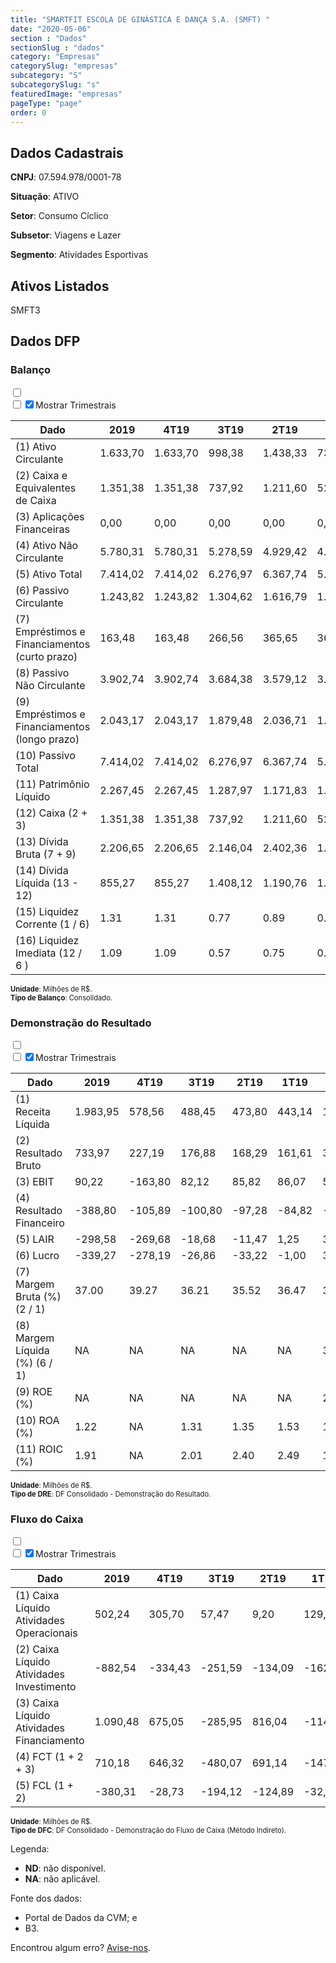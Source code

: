 ```yaml
---  
title: "SMARTFIT ESCOLA DE GINÁSTICA E DANÇA S.A. (SMFT) "  
date: "2020-05-06"  
section : "Dados"  
sectionSlug : "dados"  
category: "Empresas"  
categorySlug: "empresas"  
subcategory: "S"  
subcategorySlug: "s"  
featuredImage: "empresas"  
pageType: "page"  
order: 0  
---
```



## Dados Cadastrais


**CNPJ**: 07.594.978/0001-78

**Situação**: ATIVO

**Setor**: Consumo Cíclico

**Subsetor**: Viagens e Lazer

**Segmento**: Atividades Esportivas


## Ativos Listados


SMFT3 


## Dados DFP

### Balanço
  
<input type='checkbox' class='toggleCommand' id='toggleBalanco' name='toggleBalanco'>  
<div class='filter-group-balanco'>  
<div class='check_button_balanco'>  
<label for='toggleBalanco'>  
<input type='checkbox' data-filter-col='trimBalanco'><input type='checkbox' data-filter-col='trimBalanco' checked><span>Mostrar Trimestrais</span>  
</label>  
</div>  
</div>  
<div class='overflow balancoTableWrapper'>  
<table class='balancoTable'>  
<thead>  
<tr>  
<th class='dataHeader fixedLeftColumn'>Dado</th>  
<th>2019</th>  
<th class='trimHeader' data-col='trimBalanco'>4T19</th>  
<th class='trimHeader' data-col='trimBalanco'>3T19</th>  
<th class='trimHeader' data-col='trimBalanco'>2T19</th>  
<th class='trimHeader' data-col='trimBalanco'>1T19</th>  
<th>2018</th>  
<th class='trimHeader' data-col='trimBalanco'>4T18</th>  
<th class='trimHeader' data-col='trimBalanco'>3T18</th>  
<th class='trimHeader' data-col='trimBalanco'>2T18</th>  
<th class='trimHeader' data-col='trimBalanco'>1T18</th>  
<th>2017</th>  
<th class='trimHeader' data-col='trimBalanco'>4T17</th>  
<th class='trimHeader' data-col='trimBalanco'>3T17</th>  
<th class='trimHeader' data-col='trimBalanco'>2T17</th>  
<th class='trimHeader' data-col='trimBalanco'>1T17</th>  
<th>2016</th>  
<th class='trimHeader' data-col='trimBalanco'>4T16</th>  
<th class='trimHeader' data-col='trimBalanco'>3T16</th>  
<th class='trimHeader' data-col='trimBalanco'>2T16</th>  
<th class='trimHeader' data-col='trimBalanco'>1T16</th>  
<th>2015</th>  
<th class='trimHeader' data-col='trimBalanco'>4T15</th>  
<th class='trimHeader' data-col='trimBalanco'>3T15</th>  
<th class='trimHeader' data-col='trimBalanco'>2T15</th>  
<th class='trimHeader' data-col='trimBalanco'>1T15</th>  
</tr>  
</thead>  
<tbody>  
<tr class='trContaAtivo'>  
<td class='leftAlignCell rowDescription fixedLeftColumn'>(1) Ativo Circulante</td>  
<td>1.633,70</td>  
<td data-col='trimBalanco' class='trimData'>1.633,70</td>  
<td data-col='trimBalanco' class='trimData'>998,38</td>  
<td data-col='trimBalanco' class='trimData'>1.438,33</td>  
<td data-col='trimBalanco' class='trimData'>738,01</td>  
<td>894,41</td>  
<td data-col='trimBalanco' class='trimData'>894,41</td>  
<td data-col='trimBalanco' class='trimData'>894,41</td>  
<td data-col='trimBalanco' class='trimData'>894,41</td>  
<td data-col='trimBalanco' class='trimData'>894,41</td>  
<td>934,96</td>  
<td data-col='trimBalanco' class='trimData'>934,96</td>  
<td data-col='trimBalanco' class='trimData'>496,91</td>  
<td data-col='trimBalanco' class='trimData'>391,96</td>  
<td data-col='trimBalanco' class='trimData'>334,25</td>  
<td>366,55</td>  
<td data-col='trimBalanco' class='trimData'>366,55</td>  
<td data-col='trimBalanco' class='trimData'>366,55</td>  
<td data-col='trimBalanco' class='trimData'>366,55</td>  
<td data-col='trimBalanco' class='trimData'>366,55</td>  
<td>177,79</td>  
<td data-col='trimBalanco' class='trimData'>177,79</td>  
<td data-col='trimBalanco' class='trimData'>ND</td>  
<td data-col='trimBalanco' class='trimData'>ND</td>  
<td data-col='trimBalanco' class='trimData'>ND</td>  
</tr>  
<tr class='trContaAtivo'>  
<td class='leftAlignCell rowDescription fixedLeftColumn'>(2) Caixa e Equivalentes de Caixa</td>  
<td>1.351,38</td>  
<td data-col='trimBalanco' class='trimData'>1.351,38</td>  
<td data-col='trimBalanco' class='trimData'>737,92</td>  
<td data-col='trimBalanco' class='trimData'>1.211,60</td>  
<td data-col='trimBalanco' class='trimData'>522,58</td>  
<td>666,78</td>  
<td data-col='trimBalanco' class='trimData'>666,78</td>  
<td data-col='trimBalanco' class='trimData'>666,78</td>  
<td data-col='trimBalanco' class='trimData'>666,78</td>  
<td data-col='trimBalanco' class='trimData'>666,78</td>  
<td>807,73</td>  
<td data-col='trimBalanco' class='trimData'>807,73</td>  
<td data-col='trimBalanco' class='trimData'>323,86</td>  
<td data-col='trimBalanco' class='trimData'>229,37</td>  
<td data-col='trimBalanco' class='trimData'>170,48</td>  
<td>232,90</td>  
<td data-col='trimBalanco' class='trimData'>232,90</td>  
<td data-col='trimBalanco' class='trimData'>232,90</td>  
<td data-col='trimBalanco' class='trimData'>232,90</td>  
<td data-col='trimBalanco' class='trimData'>232,90</td>  
<td>69,99</td>  
<td data-col='trimBalanco' class='trimData'>69,99</td>  
<td data-col='trimBalanco' class='trimData'>ND</td>  
<td data-col='trimBalanco' class='trimData'>ND</td>  
<td data-col='trimBalanco' class='trimData'>ND</td>  
</tr>  
<tr class='trContaAtivo'>  
<td class='leftAlignCell rowDescription fixedLeftColumn'>(3) Aplicações Financeiras</td>  
<td>0,00</td>  
<td data-col='trimBalanco' class='trimData'>0,00</td>  
<td data-col='trimBalanco' class='trimData'>0,00</td>  
<td data-col='trimBalanco' class='trimData'>0,00</td>  
<td data-col='trimBalanco' class='trimData'>0,00</td>  
<td>25,41</td>  
<td data-col='trimBalanco' class='trimData'>25,41</td>  
<td data-col='trimBalanco' class='trimData'>25,41</td>  
<td data-col='trimBalanco' class='trimData'>25,41</td>  
<td data-col='trimBalanco' class='trimData'>25,41</td>  
<td>0,00</td>  
<td data-col='trimBalanco' class='trimData'>0,00</td>  
<td data-col='trimBalanco' class='trimData'>0,00</td>  
<td data-col='trimBalanco' class='trimData'>0,00</td>  
<td data-col='trimBalanco' class='trimData'>0,00</td>  
<td>0,00</td>  
<td data-col='trimBalanco' class='trimData'>0,00</td>  
<td data-col='trimBalanco' class='trimData'>0,00</td>  
<td data-col='trimBalanco' class='trimData'>0,00</td>  
<td data-col='trimBalanco' class='trimData'>0,00</td>  
<td>0,00</td>  
<td data-col='trimBalanco' class='trimData'>0,00</td>  
<td data-col='trimBalanco' class='trimData'>ND</td>  
<td data-col='trimBalanco' class='trimData'>ND</td>  
<td data-col='trimBalanco' class='trimData'>ND</td>  
</tr>  
<tr class='trContaAtivo'>  
<td class='leftAlignCell rowDescription fixedLeftColumn'>(4) Ativo Não Circulante</td>  
<td>5.780,31</td>  
<td data-col='trimBalanco' class='trimData'>5.780,31</td>  
<td data-col='trimBalanco' class='trimData'>5.278,59</td>  
<td data-col='trimBalanco' class='trimData'>4.929,42</td>  
<td data-col='trimBalanco' class='trimData'>4.894,87</td>  
<td>2.954,49</td>  
<td data-col='trimBalanco' class='trimData'>2.954,49</td>  
<td data-col='trimBalanco' class='trimData'>2.954,49</td>  
<td data-col='trimBalanco' class='trimData'>2.954,49</td>  
<td data-col='trimBalanco' class='trimData'>2.954,49</td>  
<td>1.010,36</td>  
<td data-col='trimBalanco' class='trimData'>1.010,36</td>  
<td data-col='trimBalanco' class='trimData'>955,66</td>  
<td data-col='trimBalanco' class='trimData'>871,31</td>  
<td data-col='trimBalanco' class='trimData'>820,49</td>  
<td>787,68</td>  
<td data-col='trimBalanco' class='trimData'>787,68</td>  
<td data-col='trimBalanco' class='trimData'>787,68</td>  
<td data-col='trimBalanco' class='trimData'>787,68</td>  
<td data-col='trimBalanco' class='trimData'>787,68</td>  
<td>764,36</td>  
<td data-col='trimBalanco' class='trimData'>764,36</td>  
<td data-col='trimBalanco' class='trimData'>ND</td>  
<td data-col='trimBalanco' class='trimData'>ND</td>  
<td data-col='trimBalanco' class='trimData'>ND</td>  
</tr>  
<tr class='trContaAtivo'>  
<td class='leftAlignCell rowDescription fixedLeftColumn'>(5) Ativo Total</td>  
<td>7.414,02</td>  
<td data-col='trimBalanco' class='trimData'>7.414,02</td>  
<td data-col='trimBalanco' class='trimData'>6.276,97</td>  
<td data-col='trimBalanco' class='trimData'>6.367,74</td>  
<td data-col='trimBalanco' class='trimData'>5.632,88</td>  
<td>3.848,90</td>  
<td data-col='trimBalanco' class='trimData'>3.848,90</td>  
<td data-col='trimBalanco' class='trimData'>3.848,90</td>  
<td data-col='trimBalanco' class='trimData'>3.848,90</td>  
<td data-col='trimBalanco' class='trimData'>3.848,90</td>  
<td>1.945,33</td>  
<td data-col='trimBalanco' class='trimData'>1.945,33</td>  
<td data-col='trimBalanco' class='trimData'>1.452,57</td>  
<td data-col='trimBalanco' class='trimData'>1.263,27</td>  
<td data-col='trimBalanco' class='trimData'>1.154,74</td>  
<td>1.154,24</td>  
<td data-col='trimBalanco' class='trimData'>1.154,24</td>  
<td data-col='trimBalanco' class='trimData'>1.154,24</td>  
<td data-col='trimBalanco' class='trimData'>1.154,24</td>  
<td data-col='trimBalanco' class='trimData'>1.154,24</td>  
<td>942,15</td>  
<td data-col='trimBalanco' class='trimData'>942,15</td>  
<td data-col='trimBalanco' class='trimData'>ND</td>  
<td data-col='trimBalanco' class='trimData'>ND</td>  
<td data-col='trimBalanco' class='trimData'>ND</td>  
</tr>  
<tr class='trContaPassivo'>  
<td class='leftAlignCell rowDescription fixedLeftColumn'>(6) Passivo Circulante</td>  
<td>1.243,82</td>  
<td data-col='trimBalanco' class='trimData'>1.243,82</td>  
<td data-col='trimBalanco' class='trimData'>1.304,62</td>  
<td data-col='trimBalanco' class='trimData'>1.616,79</td>  
<td data-col='trimBalanco' class='trimData'>1.127,83</td>  
<td>895,12</td>  
<td data-col='trimBalanco' class='trimData'>895,12</td>  
<td data-col='trimBalanco' class='trimData'>895,12</td>  
<td data-col='trimBalanco' class='trimData'>895,12</td>  
<td data-col='trimBalanco' class='trimData'>895,12</td>  
<td>607,27</td>  
<td data-col='trimBalanco' class='trimData'>607,27</td>  
<td data-col='trimBalanco' class='trimData'>589,60</td>  
<td data-col='trimBalanco' class='trimData'>364,22</td>  
<td data-col='trimBalanco' class='trimData'>295,69</td>  
<td>233,29</td>  
<td data-col='trimBalanco' class='trimData'>233,29</td>  
<td data-col='trimBalanco' class='trimData'>233,29</td>  
<td data-col='trimBalanco' class='trimData'>233,29</td>  
<td data-col='trimBalanco' class='trimData'>233,29</td>  
<td>306,72</td>  
<td data-col='trimBalanco' class='trimData'>306,72</td>  
<td data-col='trimBalanco' class='trimData'>ND</td>  
<td data-col='trimBalanco' class='trimData'>ND</td>  
<td data-col='trimBalanco' class='trimData'>ND</td>  
</tr>  
<tr class='trContaPassivo'>  
<td class='leftAlignCell rowDescription fixedLeftColumn'>(7) Empréstimos e Financiamentos (curto prazo)</td>  
<td>163,48</td>  
<td data-col='trimBalanco' class='trimData'>163,48</td>  
<td data-col='trimBalanco' class='trimData'>266,56</td>  
<td data-col='trimBalanco' class='trimData'>365,65</td>  
<td data-col='trimBalanco' class='trimData'>367,90</td>  
<td>380,83</td>  
<td data-col='trimBalanco' class='trimData'>380,83</td>  
<td data-col='trimBalanco' class='trimData'>380,83</td>  
<td data-col='trimBalanco' class='trimData'>380,83</td>  
<td data-col='trimBalanco' class='trimData'>380,83</td>  
<td>383,48</td>  
<td data-col='trimBalanco' class='trimData'>383,48</td>  
<td data-col='trimBalanco' class='trimData'>364,21</td>  
<td data-col='trimBalanco' class='trimData'>183,94</td>  
<td data-col='trimBalanco' class='trimData'>118,95</td>  
<td>63,69</td>  
<td data-col='trimBalanco' class='trimData'>63,69</td>  
<td data-col='trimBalanco' class='trimData'>63,69</td>  
<td data-col='trimBalanco' class='trimData'>63,69</td>  
<td data-col='trimBalanco' class='trimData'>63,69</td>  
<td>157,50</td>  
<td data-col='trimBalanco' class='trimData'>157,50</td>  
<td data-col='trimBalanco' class='trimData'>ND</td>  
<td data-col='trimBalanco' class='trimData'>ND</td>  
<td data-col='trimBalanco' class='trimData'>ND</td>  
</tr>  
<tr class='trContaPassivo'>  
<td class='leftAlignCell rowDescription fixedLeftColumn'>(8) Passivo Não Circulante</td>  
<td>3.902,74</td>  
<td data-col='trimBalanco' class='trimData'>3.902,74</td>  
<td data-col='trimBalanco' class='trimData'>3.684,38</td>  
<td data-col='trimBalanco' class='trimData'>3.579,12</td>  
<td data-col='trimBalanco' class='trimData'>3.285,38</td>  
<td>1.747,25</td>  
<td data-col='trimBalanco' class='trimData'>1.747,25</td>  
<td data-col='trimBalanco' class='trimData'>1.747,25</td>  
<td data-col='trimBalanco' class='trimData'>1.747,25</td>  
<td data-col='trimBalanco' class='trimData'>1.747,25</td>  
<td>926,12</td>  
<td data-col='trimBalanco' class='trimData'>926,12</td>  
<td data-col='trimBalanco' class='trimData'>442,24</td>  
<td data-col='trimBalanco' class='trimData'>451,95</td>  
<td data-col='trimBalanco' class='trimData'>408,84</td>  
<td>477,65</td>  
<td data-col='trimBalanco' class='trimData'>477,65</td>  
<td data-col='trimBalanco' class='trimData'>477,65</td>  
<td data-col='trimBalanco' class='trimData'>477,65</td>  
<td data-col='trimBalanco' class='trimData'>477,65</td>  
<td>373,56</td>  
<td data-col='trimBalanco' class='trimData'>373,56</td>  
<td data-col='trimBalanco' class='trimData'>ND</td>  
<td data-col='trimBalanco' class='trimData'>ND</td>  
<td data-col='trimBalanco' class='trimData'>ND</td>  
</tr>  
<tr class='trContaPassivo'>  
<td class='leftAlignCell rowDescription fixedLeftColumn'>(9) Empréstimos e Financiamentos (longo prazo)</td>  
<td>2.043,17</td>  
<td data-col='trimBalanco' class='trimData'>2.043,17</td>  
<td data-col='trimBalanco' class='trimData'>1.879,48</td>  
<td data-col='trimBalanco' class='trimData'>2.036,71</td>  
<td data-col='trimBalanco' class='trimData'>1.215,02</td>  
<td>1.428,17</td>  
<td data-col='trimBalanco' class='trimData'>1.428,17</td>  
<td data-col='trimBalanco' class='trimData'>1.428,17</td>  
<td data-col='trimBalanco' class='trimData'>1.428,17</td>  
<td data-col='trimBalanco' class='trimData'>1.428,17</td>  
<td>853,49</td>  
<td data-col='trimBalanco' class='trimData'>853,49</td>  
<td data-col='trimBalanco' class='trimData'>367,26</td>  
<td data-col='trimBalanco' class='trimData'>390,01</td>  
<td data-col='trimBalanco' class='trimData'>341,48</td>  
<td>405,67</td>  
<td data-col='trimBalanco' class='trimData'>405,67</td>  
<td data-col='trimBalanco' class='trimData'>405,67</td>  
<td data-col='trimBalanco' class='trimData'>405,67</td>  
<td data-col='trimBalanco' class='trimData'>405,67</td>  
<td>310,14</td>  
<td data-col='trimBalanco' class='trimData'>310,14</td>  
<td data-col='trimBalanco' class='trimData'>ND</td>  
<td data-col='trimBalanco' class='trimData'>ND</td>  
<td data-col='trimBalanco' class='trimData'>ND</td>  
</tr>  
<tr class='trContaPassivo'>  
<td class='leftAlignCell rowDescription fixedLeftColumn'>(10) Passivo Total</td>  
<td>7.414,02</td>  
<td data-col='trimBalanco' class='trimData'>7.414,02</td>  
<td data-col='trimBalanco' class='trimData'>6.276,97</td>  
<td data-col='trimBalanco' class='trimData'>6.367,74</td>  
<td data-col='trimBalanco' class='trimData'>5.632,88</td>  
<td>3.848,90</td>  
<td data-col='trimBalanco' class='trimData'>3.848,90</td>  
<td data-col='trimBalanco' class='trimData'>3.848,90</td>  
<td data-col='trimBalanco' class='trimData'>3.848,90</td>  
<td data-col='trimBalanco' class='trimData'>3.848,90</td>  
<td>1.945,33</td>  
<td data-col='trimBalanco' class='trimData'>1.945,33</td>  
<td data-col='trimBalanco' class='trimData'>1.452,57</td>  
<td data-col='trimBalanco' class='trimData'>1.263,27</td>  
<td data-col='trimBalanco' class='trimData'>1.154,74</td>  
<td>1.154,24</td>  
<td data-col='trimBalanco' class='trimData'>1.154,24</td>  
<td data-col='trimBalanco' class='trimData'>1.154,24</td>  
<td data-col='trimBalanco' class='trimData'>1.154,24</td>  
<td data-col='trimBalanco' class='trimData'>1.154,24</td>  
<td>942,15</td>  
<td data-col='trimBalanco' class='trimData'>942,15</td>  
<td data-col='trimBalanco' class='trimData'>ND</td>  
<td data-col='trimBalanco' class='trimData'>ND</td>  
<td data-col='trimBalanco' class='trimData'>ND</td>  
</tr>  
<tr class='trContaPassivo'>  
<td class='leftAlignCell rowDescription fixedLeftColumn'>(11) Patrimônio Líquido</td>  
<td>2.267,45</td>  
<td data-col='trimBalanco' class='trimData'>2.267,45</td>  
<td data-col='trimBalanco' class='trimData'>1.287,97</td>  
<td data-col='trimBalanco' class='trimData'>1.171,83</td>  
<td data-col='trimBalanco' class='trimData'>1.219,67</td>  
<td>1.206,53</td>  
<td data-col='trimBalanco' class='trimData'>1.206,53</td>  
<td data-col='trimBalanco' class='trimData'>1.206,53</td>  
<td data-col='trimBalanco' class='trimData'>1.206,53</td>  
<td data-col='trimBalanco' class='trimData'>1.206,53</td>  
<td>411,94</td>  
<td data-col='trimBalanco' class='trimData'>411,94</td>  
<td data-col='trimBalanco' class='trimData'>420,73</td>  
<td data-col='trimBalanco' class='trimData'>447,10</td>  
<td data-col='trimBalanco' class='trimData'>450,21</td>  
<td>443,30</td>  
<td data-col='trimBalanco' class='trimData'>443,30</td>  
<td data-col='trimBalanco' class='trimData'>443,30</td>  
<td data-col='trimBalanco' class='trimData'>443,30</td>  
<td data-col='trimBalanco' class='trimData'>443,30</td>  
<td>261,87</td>  
<td data-col='trimBalanco' class='trimData'>261,87</td>  
<td data-col='trimBalanco' class='trimData'>ND</td>  
<td data-col='trimBalanco' class='trimData'>ND</td>  
<td data-col='trimBalanco' class='trimData'>ND</td>  
</tr>  
<tr>  
<td class='leftAlignCell rowDescription fixedLeftColumn'>(12) Caixa (2 + 3)</td>  
<td class='positiveNumber'>1.351,38</td>  
<td class='positiveNumber trimData' data-col='trimBalanco'>1.351,38</td>  
<td class='positiveNumber trimData' data-col='trimBalanco'>737,92</td>  
<td class='positiveNumber trimData' data-col='trimBalanco'>1.211,60</td>  
<td class='positiveNumber trimData' data-col='trimBalanco'>522,58</td>  
<td class='positiveNumber'>692,19</td>  
<td class='positiveNumber trimData' data-col='trimBalanco'>666,78</td>  
<td class='positiveNumber trimData' data-col='trimBalanco'>666,78</td>  
<td class='positiveNumber trimData' data-col='trimBalanco'>666,78</td>  
<td class='positiveNumber trimData' data-col='trimBalanco'>666,78</td>  
<td class='positiveNumber'>807,73</td>  
<td class='positiveNumber trimData' data-col='trimBalanco'>807,73</td>  
<td class='positiveNumber trimData' data-col='trimBalanco'>323,86</td>  
<td class='positiveNumber trimData' data-col='trimBalanco'>229,37</td>  
<td class='positiveNumber trimData' data-col='trimBalanco'>170,48</td>  
<td class='positiveNumber'>232,90</td>  
<td class='positiveNumber trimData' data-col='trimBalanco'>232,90</td>  
<td class='positiveNumber trimData' data-col='trimBalanco'>232,90</td>  
<td class='positiveNumber trimData' data-col='trimBalanco'>232,90</td>  
<td class='positiveNumber trimData' data-col='trimBalanco'>232,90</td>  
<td class='positiveNumber'>69,99</td>  
<td class='positiveNumber trimData' data-col='trimBalanco'>69,99</td>  
<td data-col='trimBalanco' class='trimData'>ND</td>  
<td data-col='trimBalanco' class='trimData'>ND</td>  
<td data-col='trimBalanco' class='trimData'>ND</td>  
</tr>  
<tr class='trDividaBruta'>  
<td class='leftAlignCell rowDescription fixedLeftColumn'>(13) Dívida Bruta (7 + 9)</td>  
<td class='negativeNumber'>2.206,65</td>  
<td class='negativeNumber trimData' data-col='trimBalanco'>2.206,65</td>  
<td class='negativeNumber trimData' data-col='trimBalanco'>2.146,04</td>  
<td class='negativeNumber trimData' data-col='trimBalanco'>2.402,36</td>  
<td class='negativeNumber trimData' data-col='trimBalanco'>1.582,92</td>  
<td class='negativeNumber'>1.809,00</td>  
<td class='negativeNumber trimData' data-col='trimBalanco'>1.809,00</td>  
<td class='negativeNumber trimData' data-col='trimBalanco'>1.809,00</td>  
<td class='negativeNumber trimData' data-col='trimBalanco'>1.809,00</td>  
<td class='negativeNumber trimData' data-col='trimBalanco'>1.809,00</td>  
<td class='negativeNumber'>1.236,97</td>  
<td class='negativeNumber trimData' data-col='trimBalanco'>1.236,97</td>  
<td class='negativeNumber trimData' data-col='trimBalanco'>731,48</td>  
<td class='negativeNumber trimData' data-col='trimBalanco'>573,95</td>  
<td class='negativeNumber trimData' data-col='trimBalanco'>460,43</td>  
<td class='negativeNumber'>469,36</td>  
<td class='negativeNumber trimData' data-col='trimBalanco'>469,36</td>  
<td class='negativeNumber trimData' data-col='trimBalanco'>469,36</td>  
<td class='negativeNumber trimData' data-col='trimBalanco'>469,36</td>  
<td class='negativeNumber trimData' data-col='trimBalanco'>469,36</td>  
<td class='negativeNumber'>467,64</td>  
<td class='negativeNumber trimData' data-col='trimBalanco'>467,64</td>  
<td data-col='trimBalanco' class='trimData'>ND</td>  
<td data-col='trimBalanco' class='trimData'>ND</td>  
<td data-col='trimBalanco' class='trimData'>ND</td>  
</tr>  
<tr>  
<td class='leftAlignCell rowDescription fixedLeftColumn'>(14) Dívida Líquida  (13 - 12)</td>  
<td class='negativeNumber'>855,27</td>  
<td class='negativeNumber trimData' data-col='trimBalanco'>855,27</td>  
<td class='negativeNumber trimData' data-col='trimBalanco'>1.408,12</td>  
<td class='negativeNumber trimData' data-col='trimBalanco'>1.190,76</td>  
<td class='negativeNumber trimData' data-col='trimBalanco'>1.060,35</td>  
<td class='negativeNumber'>1.116,81</td>  
<td class='negativeNumber trimData' data-col='trimBalanco'>1.142,22</td>  
<td class='negativeNumber trimData' data-col='trimBalanco'>1.142,22</td>  
<td class='negativeNumber trimData' data-col='trimBalanco'>1.142,22</td>  
<td class='negativeNumber trimData' data-col='trimBalanco'>1.142,22</td>  
<td class='negativeNumber'>429,24</td>  
<td class='negativeNumber trimData' data-col='trimBalanco'>429,24</td>  
<td class='negativeNumber trimData' data-col='trimBalanco'>407,61</td>  
<td class='negativeNumber trimData' data-col='trimBalanco'>344,59</td>  
<td class='negativeNumber trimData' data-col='trimBalanco'>289,95</td>  
<td class='negativeNumber'>236,46</td>  
<td class='negativeNumber trimData' data-col='trimBalanco'>236,46</td>  
<td class='negativeNumber trimData' data-col='trimBalanco'>236,46</td>  
<td class='negativeNumber trimData' data-col='trimBalanco'>236,46</td>  
<td class='negativeNumber trimData' data-col='trimBalanco'>236,46</td>  
<td class='negativeNumber'>397,65</td>  
<td class='negativeNumber trimData' data-col='trimBalanco'>397,65</td>  
<td data-col='trimBalanco' class='trimData'>ND</td>  
<td data-col='trimBalanco' class='trimData'>ND</td>  
<td data-col='trimBalanco' class='trimData'>ND</td>  
</tr>  
<tr>  
<td class='leftAlignCell rowDescription fixedLeftColumn'>(15) Liquidez Corrente (1 / 6)</td>  
<td>1.31</td>  
<td data-col='trimBalanco' class='trimData'>1.31</td>  
<td data-col='trimBalanco' class='trimData'>0.77</td>  
<td data-col='trimBalanco' class='trimData'>0.89</td>  
<td data-col='trimBalanco' class='trimData'>0.65</td>  
<td>1.00</td>  
<td data-col='trimBalanco' class='trimData'>1.00</td>  
<td data-col='trimBalanco' class='trimData'>1.00</td>  
<td data-col='trimBalanco' class='trimData'>1.00</td>  
<td data-col='trimBalanco' class='trimData'>1.00</td>  
<td>1.54</td>  
<td data-col='trimBalanco' class='trimData'>1.54</td>  
<td data-col='trimBalanco' class='trimData'>0.84</td>  
<td data-col='trimBalanco' class='trimData'>1.08</td>  
<td data-col='trimBalanco' class='trimData'>1.13</td>  
<td>1.57</td>  
<td data-col='trimBalanco' class='trimData'>1.57</td>  
<td data-col='trimBalanco' class='trimData'>1.57</td>  
<td data-col='trimBalanco' class='trimData'>1.57</td>  
<td data-col='trimBalanco' class='trimData'>1.57</td>  
<td>0.58</td>  
<td data-col='trimBalanco' class='trimData'>0.58</td>  
<td data-col='trimBalanco' class='trimData'>ND</td>  
<td data-col='trimBalanco' class='trimData'>ND</td>  
<td data-col='trimBalanco' class='trimData'>ND</td>  
</tr>  
<tr>  
<td class='leftAlignCell rowDescription fixedLeftColumn'>(16) Liquidez Imediata  (12 / 6 )</td>  
<td>1.09</td>  
<td data-col='trimBalanco' class='trimData'>1.09</td>  
<td data-col='trimBalanco' class='trimData'>0.57</td>  
<td data-col='trimBalanco' class='trimData'>0.75</td>  
<td data-col='trimBalanco' class='trimData'>0.46</td>  
<td>0.77</td>  
<td data-col='trimBalanco' class='trimData'>0.74</td>  
<td data-col='trimBalanco' class='trimData'>0.74</td>  
<td data-col='trimBalanco' class='trimData'>0.74</td>  
<td data-col='trimBalanco' class='trimData'>0.74</td>  
<td>1.33</td>  
<td data-col='trimBalanco' class='trimData'>1.33</td>  
<td data-col='trimBalanco' class='trimData'>0.55</td>  
<td data-col='trimBalanco' class='trimData'>0.63</td>  
<td data-col='trimBalanco' class='trimData'>0.58</td>  
<td>1.00</td>  
<td data-col='trimBalanco' class='trimData'>1.00</td>  
<td data-col='trimBalanco' class='trimData'>1.00</td>  
<td data-col='trimBalanco' class='trimData'>1.00</td>  
<td data-col='trimBalanco' class='trimData'>1.00</td>  
<td>0.23</td>  
<td data-col='trimBalanco' class='trimData'>0.23</td>  
<td data-col='trimBalanco' class='trimData'>ND</td>  
<td data-col='trimBalanco' class='trimData'>ND</td>  
<td data-col='trimBalanco' class='trimData'>ND</td>  
</tr>  
</tbody>  
</table>  
</div>  
<p style='font-size:0.7rem; margin:0px;'><strong>Unidade</strong>: Milhões de R$.</p>  
<p style='font-size:0.7rem; margin:0px;'><strong>Tipo de Balanço</strong>: Consolidado.</p>


### Demonstração do Resultado
  
<input type='checkbox' class='toggleCommand' id='toggleDRE' name='toggleDRE'>  
<div class='filter-group-dre'>  
<div class='check_button_dre'>  
<label for='toggleDRE'>  
<input type='checkbox' data-filter-col='trimDRE'><input type='checkbox' data-filter-col='trimDRE' checked><span>Mostrar Trimestrais</span>  
</label>  
</div>  
</div>  
<div class='overflow balancoTableWrapper'>  
<table class='balancoTable'>  
<thead>  
<tr>  
<th class='dataHeader fixedLeftColumn'>Dado</th>  
<th>2019</th>  
<th class='trimHeader' data-col='trimDRE'>4T19</th>  
<th class='trimHeader' data-col='trimDRE'>3T19</th>  
<th class='trimHeader' data-col='trimDRE'>2T19</th>  
<th class='trimHeader' data-col='trimDRE'>1T19</th>  
<th>2018</th>  
<th class='trimHeader' data-col='trimDRE'>4T18</th>  
<th class='trimHeader' data-col='trimDRE'>3T18</th>  
<th class='trimHeader' data-col='trimDRE'>2T18</th>  
<th class='trimHeader' data-col='trimDRE'>1T18</th>  
<th>2017</th>  
<th class='trimHeader' data-col='trimDRE'>4T17</th>  
<th class='trimHeader' data-col='trimDRE'>3T17</th>  
<th class='trimHeader' data-col='trimDRE'>2T17</th>  
<th class='trimHeader' data-col='trimDRE'>1T17</th>  
<th>2016</th>  
<th class='trimHeader' data-col='trimDRE'>4T16</th>  
<th class='trimHeader' data-col='trimDRE'>3T16</th>  
<th class='trimHeader' data-col='trimDRE'>2T16</th>  
<th class='trimHeader' data-col='trimDRE'>1T16</th>  
<th>2015</th>  
<th class='trimHeader' data-col='trimDRE'>4T15</th>  
<th class='trimHeader' data-col='trimDRE'>3T15</th>  
<th class='trimHeader' data-col='trimDRE'>2T15</th>  
<th class='trimHeader' data-col='trimDRE'>1T15</th>  
</tr>  
</thead>  
<tbody>  
<tr class='trDRE'>  
<td class='leftAlignCell rowDescription fixedLeftColumn'>(1) Receita Líquida</td>  
<td>1.983,95</td>  
<td data-col='trimDRE' class='trimData' >578,56</td>  
<td data-col='trimDRE' class='trimData' >488,45</td>  
<td data-col='trimDRE' class='trimData' >473,80</td>  
<td data-col='trimDRE' class='trimData' >443,14</td>  
<td>1.160,03</td>  
<td data-col='trimDRE' class='trimData' >379,07</td>  
<td data-col='trimDRE' class='trimData' >302,57</td>  
<td data-col='trimDRE' class='trimData' >257,95</td>  
<td data-col='trimDRE' class='trimData' >220,44</td>  
<td>745,56</td>  
<td data-col='trimDRE' class='trimData' >201,56</td>  
<td data-col='trimDRE' class='trimData' >186,70</td>  
<td data-col='trimDRE' class='trimData' >183,88</td>  
<td data-col='trimDRE' class='trimData' >173,43</td>  
<td>641,20</td>  
<td data-col='trimDRE' class='trimData' >167,77</td>  
<td data-col='trimDRE' class='trimData' >162,83</td>  
<td data-col='trimDRE' class='trimData' >156,11</td>  
<td data-col='trimDRE' class='trimData' >154,49</td>  
<td>535,70</td>  
<td data-col='trimDRE' class='trimData' >535,70</td>  
<td data-col='trimDRE' class='trimData'>ND</td>  
<td data-col='trimDRE' class='trimData'>ND</td>  
<td data-col='trimDRE' class='trimData'>ND</td>  
</tr>  
<tr class='trDRE'>  
<td class='leftAlignCell rowDescription fixedLeftColumn'>(2) Resultado Bruto</td>  
<td class='positiveNumberGreen'>733,97</td>  
<td data-col='trimDRE' class='trimData positiveNumberGreen' >227,19</td>  
<td data-col='trimDRE' class='trimData positiveNumberGreen' >176,88</td>  
<td data-col='trimDRE' class='trimData positiveNumberGreen' >168,29</td>  
<td data-col='trimDRE' class='trimData positiveNumberGreen' >161,61</td>  
<td class='positiveNumberGreen'>352,65</td>  
<td data-col='trimDRE' class='trimData positiveNumberGreen' >117,88</td>  
<td data-col='trimDRE' class='trimData positiveNumberGreen' >93,80</td>  
<td data-col='trimDRE' class='trimData positiveNumberGreen' >77,81</td>  
<td data-col='trimDRE' class='trimData positiveNumberGreen' >63,15</td>  
<td class='positiveNumberGreen'>215,71</td>  
<td data-col='trimDRE' class='trimData positiveNumberGreen' >61,76</td>  
<td data-col='trimDRE' class='trimData positiveNumberGreen' >48,43</td>  
<td data-col='trimDRE' class='trimData positiveNumberGreen' >51,67</td>  
<td data-col='trimDRE' class='trimData positiveNumberGreen' >53,85</td>  
<td class='positiveNumberGreen'>199,59</td>  
<td data-col='trimDRE' class='trimData positiveNumberGreen' >56,41</td>  
<td data-col='trimDRE' class='trimData positiveNumberGreen' >53,41</td>  
<td data-col='trimDRE' class='trimData positiveNumberGreen' >44,41</td>  
<td data-col='trimDRE' class='trimData positiveNumberGreen' >45,37</td>  
<td class='positiveNumberGreen'>172,49</td>  
<td data-col='trimDRE' class='trimData positiveNumberGreen' >172,49</td>  
<td data-col='trimDRE' class='trimData'>ND</td>  
<td data-col='trimDRE' class='trimData'>ND</td>  
<td data-col='trimDRE' class='trimData'>ND</td>  
</tr>  
<tr class='trDRE'>  
<td class='leftAlignCell rowDescription fixedLeftColumn'>(3) EBIT</td>  
<td class='positiveNumberGreen'>90,22</td>  
<td data-col='trimDRE' class='trimData negativeNumber' >-163,80</td>  
<td data-col='trimDRE' class='trimData positiveNumberGreen' >82,12</td>  
<td data-col='trimDRE' class='trimData positiveNumberGreen' >85,82</td>  
<td data-col='trimDRE' class='trimData positiveNumberGreen' >86,07</td>  
<td class='positiveNumberGreen'>505,20</td>  
<td data-col='trimDRE' class='trimData positiveNumberGreen' >252,35</td>  
<td data-col='trimDRE' class='trimData positiveNumberGreen' >19,75</td>  
<td data-col='trimDRE' class='trimData positiveNumberGreen' >209,86</td>  
<td data-col='trimDRE' class='trimData positiveNumberGreen' >23,23</td>  
<td class='positiveNumberGreen'>59,00</td>  
<td data-col='trimDRE' class='trimData positiveNumberGreen' >20,88</td>  
<td data-col='trimDRE' class='trimData positiveNumberGreen' >10,58</td>  
<td data-col='trimDRE' class='trimData positiveNumberGreen' >4,27</td>  
<td data-col='trimDRE' class='trimData positiveNumberGreen' >23,28</td>  
<td class='positiveNumberGreen'>65,34</td>  
<td data-col='trimDRE' class='trimData positiveNumberGreen' >8,85</td>  
<td data-col='trimDRE' class='trimData positiveNumberGreen' >21,21</td>  
<td data-col='trimDRE' class='trimData positiveNumberGreen' >28,83</td>  
<td data-col='trimDRE' class='trimData positiveNumberGreen' >6,45</td>  
<td class='positiveNumberGreen'>80,52</td>  
<td data-col='trimDRE' class='trimData positiveNumberGreen' >80,52</td>  
<td data-col='trimDRE' class='trimData'>ND</td>  
<td data-col='trimDRE' class='trimData'>ND</td>  
<td data-col='trimDRE' class='trimData'>ND</td>  
</tr>  
<tr class='trDRE'>  
<td class='leftAlignCell rowDescription fixedLeftColumn'>(4) Resultado Financeiro</td>  
<td class='negativeNumber'>-388,80</td>  
<td data-col='trimDRE' class='trimData negativeNumber' >-105,89</td>  
<td data-col='trimDRE' class='trimData negativeNumber' >-100,80</td>  
<td data-col='trimDRE' class='trimData negativeNumber' >-97,28</td>  
<td data-col='trimDRE' class='trimData negativeNumber' >-84,82</td>  
<td class='negativeNumber'>-121,02</td>  
<td data-col='trimDRE' class='trimData negativeNumber' >-27,67</td>  
<td data-col='trimDRE' class='trimData negativeNumber' >-39,23</td>  
<td data-col='trimDRE' class='trimData negativeNumber' >-33,04</td>  
<td data-col='trimDRE' class='trimData negativeNumber' >-21,09</td>  
<td class='negativeNumber'>-63,87</td>  
<td data-col='trimDRE' class='trimData negativeNumber' >-18,33</td>  
<td data-col='trimDRE' class='trimData negativeNumber' >-10,90</td>  
<td data-col='trimDRE' class='trimData negativeNumber' >-15,50</td>  
<td data-col='trimDRE' class='trimData negativeNumber' >-19,14</td>  
<td class='negativeNumber'>-73,57</td>  
<td data-col='trimDRE' class='trimData negativeNumber' >-14,90</td>  
<td data-col='trimDRE' class='trimData negativeNumber' >-20,74</td>  
<td data-col='trimDRE' class='trimData negativeNumber' >-19,58</td>  
<td data-col='trimDRE' class='trimData negativeNumber' >-18,35</td>  
<td class='negativeNumber'>-68,77</td>  
<td data-col='trimDRE' class='trimData negativeNumber' >-68,77</td>  
<td data-col='trimDRE' class='trimData'>ND</td>  
<td data-col='trimDRE' class='trimData'>ND</td>  
<td data-col='trimDRE' class='trimData'>ND</td>  
</tr>  
<tr class='trDRE'>  
<td class='leftAlignCell rowDescription fixedLeftColumn'>(5) LAIR</td>  
<td class='negativeNumber'>-298,58</td>  
<td data-col='trimDRE' class='trimData negativeNumber' >-269,68</td>  
<td data-col='trimDRE' class='trimData negativeNumber' >-18,68</td>  
<td data-col='trimDRE' class='trimData negativeNumber' >-11,47</td>  
<td data-col='trimDRE' class='trimData positiveNumberGreen' >1,25</td>  
<td class='positiveNumberGreen'>384,18</td>  
<td data-col='trimDRE' class='trimData positiveNumberGreen' >224,69</td>  
<td data-col='trimDRE' class='trimData negativeNumber' >-19,48</td>  
<td data-col='trimDRE' class='trimData positiveNumberGreen' >176,83</td>  
<td data-col='trimDRE' class='trimData positiveNumberGreen' >2,14</td>  
<td class='negativeNumber'>-4,86</td>  
<td data-col='trimDRE' class='trimData positiveNumberGreen' >2,55</td>  
<td data-col='trimDRE' class='trimData negativeNumber' >-0,32</td>  
<td data-col='trimDRE' class='trimData negativeNumber' >-11,23</td>  
<td data-col='trimDRE' class='trimData positiveNumberGreen' >4,14</td>  
<td class='negativeNumber'>-8,23</td>  
<td data-col='trimDRE' class='trimData negativeNumber' >-6,05</td>  
<td data-col='trimDRE' class='trimData positiveNumberGreen' >0,47</td>  
<td data-col='trimDRE' class='trimData positiveNumberGreen' >9,25</td>  
<td data-col='trimDRE' class='trimData negativeNumber' >-11,90</td>  
<td class='positiveNumberGreen'>11,75</td>  
<td data-col='trimDRE' class='trimData positiveNumberGreen' >11,75</td>  
<td data-col='trimDRE' class='trimData'>ND</td>  
<td data-col='trimDRE' class='trimData'>ND</td>  
<td data-col='trimDRE' class='trimData'>ND</td>  
</tr>  
<tr class='trDRE'>  
<td class='leftAlignCell rowDescription fixedLeftColumn'>(6) Lucro</td>  
<td class='negativeNumber'>-339,27</td>  
<td data-col='trimDRE' class='trimData negativeNumber' >-278,19</td>  
<td data-col='trimDRE' class='trimData negativeNumber' >-26,86</td>  
<td data-col='trimDRE' class='trimData negativeNumber' >-33,22</td>  
<td data-col='trimDRE' class='trimData negativeNumber' >-1,00</td>  
<td class='positiveNumberGreen'>356,96</td>  
<td data-col='trimDRE' class='trimData positiveNumberGreen' >216,38</td>  
<td data-col='trimDRE' class='trimData negativeNumber' >-24,90</td>  
<td data-col='trimDRE' class='trimData positiveNumberGreen' >168,01</td>  
<td data-col='trimDRE' class='trimData negativeNumber' >-2,53</td>  
<td class='negativeNumber'>-11,59</td>  
<td data-col='trimDRE' class='trimData negativeNumber' >-0,15</td>  
<td data-col='trimDRE' class='trimData positiveNumberGreen' >4,56</td>  
<td data-col='trimDRE' class='trimData negativeNumber' >-15,08</td>  
<td data-col='trimDRE' class='trimData negativeNumber' >-0,92</td>  
<td class='negativeNumber'>-21,58</td>  
<td data-col='trimDRE' class='trimData negativeNumber' >-8,10</td>  
<td data-col='trimDRE' class='trimData negativeNumber' >-3,02</td>  
<td data-col='trimDRE' class='trimData positiveNumberGreen' >4,29</td>  
<td data-col='trimDRE' class='trimData negativeNumber' >-14,75</td>  
<td class='negativeNumber'>-1,09</td>  
<td data-col='trimDRE' class='trimData negativeNumber' >-1,09</td>  
<td data-col='trimDRE' class='trimData'>ND</td>  
<td data-col='trimDRE' class='trimData'>ND</td>  
<td data-col='trimDRE' class='trimData'>ND</td>  
</tr>  
<tr class='trDREMargem'>  
<td class='leftAlignCell rowDescription fixedLeftColumn'>(7) Margem Bruta (%) (2 / 1)</td>  
<td>37.00</td>  
<td data-col='trimDRE' class='trimData'>39.27</td>  
<td data-col='trimDRE' class='trimData'>36.21</td>  
<td data-col='trimDRE' class='trimData'>35.52</td>  
<td data-col='trimDRE' class='trimData'>36.47</td>  
<td>30.40</td>  
<td data-col='trimDRE' class='trimData'>31.10</td>  
<td data-col='trimDRE' class='trimData'>31.00</td>  
<td data-col='trimDRE' class='trimData'>30.17</td>  
<td data-col='trimDRE' class='trimData'>28.65</td>  
<td>28.93</td>  
<td data-col='trimDRE' class='trimData'>30.64</td>  
<td data-col='trimDRE' class='trimData'>25.94</td>  
<td data-col='trimDRE' class='trimData'>28.10</td>  
<td data-col='trimDRE' class='trimData'>31.05</td>  
<td>31.13</td>  
<td data-col='trimDRE' class='trimData'>33.62</td>  
<td data-col='trimDRE' class='trimData'>32.80</td>  
<td data-col='trimDRE' class='trimData'>28.45</td>  
<td data-col='trimDRE' class='trimData'>29.37</td>  
<td>32.20</td>  
<td data-col='trimDRE' class='trimData'>32.20</td>  
<td data-col='trimDRE' class='trimData'>ND</td>  
<td data-col='trimDRE' class='trimData'>ND</td>  
<td data-col='trimDRE' class='trimData'>ND</td>  
</tr>  
<tr class='trDREMargem'>  
<td class='leftAlignCell rowDescription fixedLeftColumn'>(8) Margem Líquida (%) (6 / 1)</td>  
<td>NA</td>  
<td data-col='trimDRE' class='trimData'>NA</td>  
<td data-col='trimDRE' class='trimData'>NA</td>  
<td data-col='trimDRE' class='trimData'>NA</td>  
<td data-col='trimDRE' class='trimData'>NA</td>  
<td>30.77</td>  
<td data-col='trimDRE' class='trimData'>57.08</td>  
<td data-col='trimDRE' class='trimData'>NA</td>  
<td data-col='trimDRE' class='trimData'>65.13</td>  
<td data-col='trimDRE' class='trimData'>NA</td>  
<td>NA</td>  
<td data-col='trimDRE' class='trimData'>NA</td>  
<td data-col='trimDRE' class='trimData'>2.44</td>  
<td data-col='trimDRE' class='trimData'>NA</td>  
<td data-col='trimDRE' class='trimData'>NA</td>  
<td>NA</td>  
<td data-col='trimDRE' class='trimData'>NA</td>  
<td data-col='trimDRE' class='trimData'>NA</td>  
<td data-col='trimDRE' class='trimData'>2.75</td>  
<td data-col='trimDRE' class='trimData'>NA</td>  
<td>NA</td>  
<td data-col='trimDRE' class='trimData'>NA</td>  
<td data-col='trimDRE' class='trimData'>ND</td>  
<td data-col='trimDRE' class='trimData'>ND</td>  
<td data-col='trimDRE' class='trimData'>ND</td>  
</tr>  
<tr>  
<td class='leftAlignCell rowDescription fixedLeftColumn'>(9) ROE (%)</td>  
<td>NA</td>  
<td data-col='trimDRE' class='trimData'>NA</td>  
<td data-col='trimDRE' class='trimData'>NA</td>  
<td data-col='trimDRE' class='trimData'>NA</td>  
<td data-col='trimDRE' class='trimData'>NA</td>  
<td>29.59</td>  
<td data-col='trimDRE' class='trimData'>17.93</td>  
<td data-col='trimDRE' class='trimData'>NA</td>  
<td data-col='trimDRE' class='trimData'>13.92</td>  
<td data-col='trimDRE' class='trimData'>NA</td>  
<td>NA</td>  
<td data-col='trimDRE' class='trimData'>NA</td>  
<td data-col='trimDRE' class='trimData'>1.08</td>  
<td data-col='trimDRE' class='trimData'>NA</td>  
<td data-col='trimDRE' class='trimData'>NA</td>  
<td>NA</td>  
<td data-col='trimDRE' class='trimData'>NA</td>  
<td data-col='trimDRE' class='trimData'>NA</td>  
<td data-col='trimDRE' class='trimData'>0.97</td>  
<td data-col='trimDRE' class='trimData'>NA</td>  
<td>NA</td>  
<td data-col='trimDRE' class='trimData'>NA</td>  
<td data-col='trimDRE' class='trimData'>ND</td>  
<td data-col='trimDRE' class='trimData'>ND</td>  
<td data-col='trimDRE' class='trimData'>ND</td>  
</tr>  
<tr>  
<td class='leftAlignCell rowDescription fixedLeftColumn'>(10) ROA (%)</td>  
<td>1.22</td>  
<td data-col='trimDRE' class='trimData'>NA</td>  
<td data-col='trimDRE' class='trimData'>1.31</td>  
<td data-col='trimDRE' class='trimData'>1.35</td>  
<td data-col='trimDRE' class='trimData'>1.53</td>  
<td>13.13</td>  
<td data-col='trimDRE' class='trimData'>6.56</td>  
<td data-col='trimDRE' class='trimData'>0.51</td>  
<td data-col='trimDRE' class='trimData'>5.45</td>  
<td data-col='trimDRE' class='trimData'>0.60</td>  
<td>3.03</td>  
<td data-col='trimDRE' class='trimData'>1.07</td>  
<td data-col='trimDRE' class='trimData'>0.73</td>  
<td data-col='trimDRE' class='trimData'>0.34</td>  
<td data-col='trimDRE' class='trimData'>2.02</td>  
<td>5.66</td>  
<td data-col='trimDRE' class='trimData'>0.77</td>  
<td data-col='trimDRE' class='trimData'>1.84</td>  
<td data-col='trimDRE' class='trimData'>2.50</td>  
<td data-col='trimDRE' class='trimData'>0.56</td>  
<td>8.55</td>  
<td data-col='trimDRE' class='trimData'>8.55</td>  
<td data-col='trimDRE' class='trimData'>ND</td>  
<td data-col='trimDRE' class='trimData'>ND</td>  
<td data-col='trimDRE' class='trimData'>ND</td>  
</tr>  
<tr>  
<td class='leftAlignCell rowDescription fixedLeftColumn'>(11) ROIC (%)</td>  
<td>1.91</td>  
<td data-col='trimDRE' class='trimData'>NA</td>  
<td data-col='trimDRE' class='trimData'>2.01</td>  
<td data-col='trimDRE' class='trimData'>2.40</td>  
<td data-col='trimDRE' class='trimData'>2.49</td>  
<td>14.35</td>  
<td data-col='trimDRE' class='trimData'>7.17</td>  
<td data-col='trimDRE' class='trimData'>0.56</td>  
<td data-col='trimDRE' class='trimData'>5.96</td>  
<td data-col='trimDRE' class='trimData'>0.66</td>  
<td>4.63</td>  
<td data-col='trimDRE' class='trimData'>1.64</td>  
<td data-col='trimDRE' class='trimData'>0.84</td>  
<td data-col='trimDRE' class='trimData'>0.36</td>  
<td data-col='trimDRE' class='trimData'>2.08</td>  
<td>6.34</td>  
<td data-col='trimDRE' class='trimData'>0.86</td>  
<td data-col='trimDRE' class='trimData'>2.06</td>  
<td data-col='trimDRE' class='trimData'>2.80</td>  
<td data-col='trimDRE' class='trimData'>0.63</td>  
<td>8.06</td>  
<td data-col='trimDRE' class='trimData'>8.06</td>  
<td data-col='trimDRE' class='trimData'>ND</td>  
<td data-col='trimDRE' class='trimData'>ND</td>  
<td data-col='trimDRE' class='trimData'>ND</td>  
</tr>  
</tbody>  
</table>  
</div>  
<p style='font-size:0.7rem; margin:0px;'><strong>Unidade</strong>: Milhões de R$.</p>  
<p style='font-size:0.7rem; margin:0px;'><strong>Tipo de DRE</strong>: DF Consolidado - Demonstração do Resultado.</p>


### Fluxo do Caixa
  
<input type='checkbox' class='toggleCommand' id='toggleDFC' name='toggleDFC'>  
<div class='filter-group-dfc'>  
<div class='check_button_dfc'>  
<label for='toggleDFC'>  
<input type='checkbox' data-filter-col='trimDFC'><input type='checkbox' data-filter-col='trimDFC' checked><span>Mostrar Trimestrais</span>  
</label>  
</div>  
</div>  
<div class='overflow balancoTableWrapper'>  
<table class='balancoTable'>  
<thead>  
<tr>  
<th class='dataHeader fixedLeftColumn'>Dado</th>  
<th>2019</th>  
<th class='trimHeader' data-col='trimDFC'>4T19</th>  
<th class='trimHeader' data-col='trimDFC'>3T19</th>  
<th class='trimHeader' data-col='trimDFC'>2T19</th>  
<th class='trimHeader' data-col='trimDFC'>1T19</th>  
<th>2018</th>  
<th class='trimHeader' data-col='trimDFC'>4T18</th>  
<th class='trimHeader' data-col='trimDFC'>3T18</th>  
<th class='trimHeader' data-col='trimDFC'>2T18</th>  
<th class='trimHeader' data-col='trimDFC'>1T18</th>  
<th>2017</th>  
<th class='trimHeader' data-col='trimDFC'>4T17</th>  
<th class='trimHeader' data-col='trimDFC'>3T17</th>  
<th class='trimHeader' data-col='trimDFC'>2T17</th>  
<th class='trimHeader' data-col='trimDFC'>1T17</th>  
<th>2016</th>  
<th class='trimHeader' data-col='trimDFC'>4T16</th>  
<th class='trimHeader' data-col='trimDFC'>3T16</th>  
<th class='trimHeader' data-col='trimDFC'>2T16</th>  
<th class='trimHeader' data-col='trimDFC'>1T16</th>  
<th>2015</th>  
<th class='trimHeader' data-col='trimDFC'>4T15</th>  
<th class='trimHeader' data-col='trimDFC'>3T15</th>  
<th class='trimHeader' data-col='trimDFC'>2T15</th>  
<th class='trimHeader' data-col='trimDFC'>1T15</th>  
</tr>  
</thead>  
<tbody>  
<tr class='trDFC'>  
<td class='leftAlignCell rowDescription fixedLeftColumn'>(1) Caixa Líquido Atividades Operacionais</td>  
<td>502,24</td>  
<td data-col='trimDFC' class='trimData' >305,70</td>  
<td data-col='trimDFC' class='trimData' >57,47</td>  
<td data-col='trimDFC' class='trimData' >9,20</td>  
<td data-col='trimDFC' class='trimData' >129,86</td>  
<td>131,53</td>  
<td data-col='trimDFC' class='trimData' >63,12</td>  
<td data-col='trimDFC' class='trimData' >47,44</td>  
<td data-col='trimDFC' class='trimData' >23,35</td>  
<td data-col='trimDFC' class='trimData' >-2,38</td>  
<td>126,72</td>  
<td data-col='trimDFC' class='trimData' >39,79</td>  
<td data-col='trimDFC' class='trimData' >36,76</td>  
<td data-col='trimDFC' class='trimData' >35,00</td>  
<td data-col='trimDFC' class='trimData' >15,17</td>  
<td>84,11</td>  
<td data-col='trimDFC' class='trimData' >38,43</td>  
<td data-col='trimDFC' class='trimData' >5,03</td>  
<td data-col='trimDFC' class='trimData' >15,82</td>  
<td data-col='trimDFC' class='trimData' >24,82</td>  
<td>71,56</td>  
<td data-col='trimDFC' class='trimData' >71,56</td>  
<td data-col='trimDFC' class='trimData'>ND</td>  
<td data-col='trimDFC' class='trimData'>ND</td>  
<td data-col='trimDFC' class='trimData'>ND</td>  
</tr>  
<tr class='trDFC'>  
<td class='leftAlignCell rowDescription fixedLeftColumn'>(2) Caixa Líquido Atividades Investimento</td>  
<td>-882,54</td>  
<td data-col='trimDFC' class='trimData' >-334,43</td>  
<td data-col='trimDFC' class='trimData' >-251,59</td>  
<td data-col='trimDFC' class='trimData' >-134,09</td>  
<td data-col='trimDFC' class='trimData' >-162,43</td>  
<td>-569,42</td>  
<td data-col='trimDFC' class='trimData' >-168,24</td>  
<td data-col='trimDFC' class='trimData' >-193,48</td>  
<td data-col='trimDFC' class='trimData' >-129,44</td>  
<td data-col='trimDFC' class='trimData' >-78,26</td>  
<td>-311,94</td>  
<td data-col='trimDFC' class='trimData' >-77,22</td>  
<td data-col='trimDFC' class='trimData' >-98,14</td>  
<td data-col='trimDFC' class='trimData' >-75,15</td>  
<td data-col='trimDFC' class='trimData' >-61,43</td>  
<td>-170,84</td>  
<td data-col='trimDFC' class='trimData' >-82,93</td>  
<td data-col='trimDFC' class='trimData' >-34,58</td>  
<td data-col='trimDFC' class='trimData' >-17,88</td>  
<td data-col='trimDFC' class='trimData' >-35,45</td>  
<td>-235,52</td>  
<td data-col='trimDFC' class='trimData' >-235,52</td>  
<td data-col='trimDFC' class='trimData'>ND</td>  
<td data-col='trimDFC' class='trimData'>ND</td>  
<td data-col='trimDFC' class='trimData'>ND</td>  
</tr>  
<tr class='trDFC'>  
<td class='leftAlignCell rowDescription fixedLeftColumn'>(3) Caixa Líquido Atividades Financiamento</td>  
<td>1.090,48</td>  
<td data-col='trimDFC' class='trimData' >675,05</td>  
<td data-col='trimDFC' class='trimData' >-285,95</td>  
<td data-col='trimDFC' class='trimData' >816,04</td>  
<td data-col='trimDFC' class='trimData' >-114,65</td>  
<td>286,20</td>  
<td data-col='trimDFC' class='trimData' >84,37</td>  
<td data-col='trimDFC' class='trimData' >247,30</td>  
<td data-col='trimDFC' class='trimData' >190,57</td>  
<td data-col='trimDFC' class='trimData' >-236,05</td>  
<td>758,03</td>  
<td data-col='trimDFC' class='trimData' >519,27</td>  
<td data-col='trimDFC' class='trimData' >156,90</td>  
<td data-col='trimDFC' class='trimData' >98,11</td>  
<td data-col='trimDFC' class='trimData' >-16,25</td>  
<td>249,66</td>  
<td data-col='trimDFC' class='trimData' >162,10</td>  
<td data-col='trimDFC' class='trimData' >70,60</td>  
<td data-col='trimDFC' class='trimData' >-24,93</td>  
<td data-col='trimDFC' class='trimData' >41,88</td>  
<td>72,72</td>  
<td data-col='trimDFC' class='trimData' >72,72</td>  
<td data-col='trimDFC' class='trimData'>ND</td>  
<td data-col='trimDFC' class='trimData'>ND</td>  
<td data-col='trimDFC' class='trimData'>ND</td>  
</tr>  
<tr>  
<td class='leftAlignCell rowDescription fixedLeftColumn'>(4) FCT (1 + 2 + 3)</td>  
<td class='positiveNumber'>710,18</td>  
<td data-col='trimDFC' class='trimData positiveNumber'>646,32</td>  
<td data-col='trimDFC' class='trimData negativeNumber'>-480,07</td>  
<td data-col='trimDFC' class='trimData positiveNumber'>691,14</td>  
<td data-col='trimDFC' class='trimData negativeNumber'>-147,21</td>  
<td class='negativeNumber'>-151,69</td>  
<td data-col='trimDFC' class='trimData negativeNumber'>-20,75</td>  
<td data-col='trimDFC' class='trimData positiveNumber'>101,26</td>  
<td data-col='trimDFC' class='trimData positiveNumber'>84,48</td>  
<td data-col='trimDFC' class='trimData negativeNumber'>-316,69</td>  
<td class='positiveNumber'>572,81</td>  
<td data-col='trimDFC' class='trimData positiveNumber'>481,84</td>  
<td data-col='trimDFC' class='trimData positiveNumber'>95,51</td>  
<td data-col='trimDFC' class='trimData positiveNumber'>57,96</td>  
<td data-col='trimDFC' class='trimData negativeNumber'>-62,51</td>  
<td class='positiveNumber'>162,93</td>  
<td data-col='trimDFC' class='trimData positiveNumber'>117,60</td>  
<td data-col='trimDFC' class='trimData positiveNumber'>41,05</td>  
<td data-col='trimDFC' class='trimData negativeNumber'>-26,98</td>  
<td data-col='trimDFC' class='trimData positiveNumber'>31,26</td>  
<td class='negativeNumber'>-91,24</td>  
<td data-col='trimDFC' class='trimData negativeNumber'>-91,24</td>  
<td data-col='trimDFC' class='trimData'>ND</td>  
<td data-col='trimDFC' class='trimData'>ND</td>  
<td data-col='trimDFC' class='trimData'>ND</td>  
</tr>  
<tr>  
<td class='leftAlignCell rowDescription fixedLeftColumn'>(5) FCL (1 + 2)</td>  
<td class='negativeNumber'>-380,31</td>  
<td data-col='trimDFC' class='trimData negativeNumber'>-28,73</td>  
<td data-col='trimDFC' class='trimData negativeNumber'>-194,12</td>  
<td data-col='trimDFC' class='trimData negativeNumber'>-124,89</td>  
<td data-col='trimDFC' class='trimData negativeNumber'>-32,56</td>  
<td class='negativeNumber'>-437,89</td>  
<td data-col='trimDFC' class='trimData negativeNumber'>-105,12</td>  
<td data-col='trimDFC' class='trimData negativeNumber'>-146,04</td>  
<td data-col='trimDFC' class='trimData negativeNumber'>-106,09</td>  
<td data-col='trimDFC' class='trimData negativeNumber'>-80,64</td>  
<td class='negativeNumber'>-185,22</td>  
<td data-col='trimDFC' class='trimData negativeNumber'>-37,42</td>  
<td data-col='trimDFC' class='trimData negativeNumber'>-61,38</td>  
<td data-col='trimDFC' class='trimData negativeNumber'>-40,15</td>  
<td data-col='trimDFC' class='trimData negativeNumber'>-46,27</td>  
<td class='negativeNumber'>-86,73</td>  
<td data-col='trimDFC' class='trimData negativeNumber'>-44,50</td>  
<td data-col='trimDFC' class='trimData negativeNumber'>-29,54</td>  
<td data-col='trimDFC' class='trimData negativeNumber'>-2,06</td>  
<td data-col='trimDFC' class='trimData negativeNumber'>-10,62</td>  
<td class='negativeNumber'>-163,96</td>  
<td data-col='trimDFC' class='trimData negativeNumber'>-163,96</td>  
<td data-col='trimDFC' class='trimData'>ND</td>  
<td data-col='trimDFC' class='trimData'>ND</td>  
<td data-col='trimDFC' class='trimData'>ND</td>  
</tr>  
</tbody>  
</table>  
</div>  
<p style='font-size:0.7rem; margin:0px;'><strong>Unidade</strong>: Milhões de R$.</p>  
<p style='font-size:0.7rem; margin:0px;'><strong>Tipo de DFC</strong>: DF Consolidado - Demonstração do Fluxo de Caixa (Método Indireto).</p>

  
<div class='referencias'>

Legenda:  
- **ND**: não disponível.  
- **NA**: não aplicável.

Fonte dos dados:  
- Portal de Dados da CVM; e  
- B3.

Encontrou algum erro? [Avise-nos](/contato).  
</div>